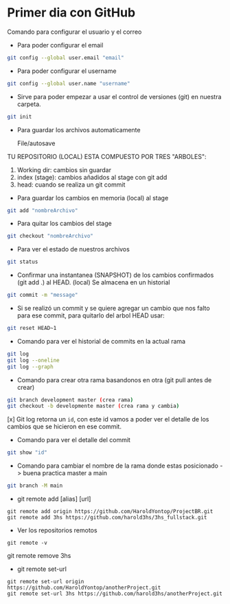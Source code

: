 # Primer dia con GitHub

Comando para configurar el usuario y el correo

* Para poder configurar el email

```bash
git config --global user.email "email"
```

* Para poder configurar el username

```bash
git config --global user.name "username"
```

* Sirve para poder empezar a usar el control de versiones  (git) en nuestra carpeta.

```bash
git init
```

* Para guardar los archivos automaticamente

    File/autosave


TU REPOSITORIO (LOCAL) ESTA COMPUESTO POR TRES "ARBOLES":

1. Working dir: cambios sin guardar
2. index (stage): cambios añadidos al stage con git add 
3. head: cuando se realiza un git commit

* Para guardar los cambios en memoria (local) al stage

```bash
git add "nombreArchivo"
```
* Para quitar los cambios del stage

```bash
git checkout "nombreArchivo"
```

* Para ver el estado de nuestros archivos

```bash
git status
```

* Confirmar una instantanea (SNAPSHOT) de los cambios confirmados (git add .) al HEAD. (local)
Se almacena en un historial 

```bash
git commit -m "message"
```

* Si se realizó un commit y se quiere agregar un cambio que nos falto para ese commit, para quitarlo del arbol HEAD usar:

```bash
git reset HEAD~1
```

* Comando para ver el historial de commits en la actual rama
```bash
git log
git log --oneline
git log --graph
```
* Comando para crear otra rama basandonos en otra (git pull antes de crear)
```bash
git branch development master (crea rama)
git checkout -b developmente master (crea rama y cambia)
```

[x] Git log retorna un `id`, con este id vamos a poder ver el detalle de los cambios que se hicieron en ese commit.

* Comando para ver el detalle del commit
```bash
git show "id"
```

* Comando para cambiar el nombre de la rama donde estas posicionado -> buena practica master a main
```bash
git branch -M main
```

* git remote add [alias] [url]
```
git remote add origin https://github.com/HaroldYontop/ProjectBR.git
git remote add 3hs https://github.com/harold3hs/3hs_fullstack.git
```
* Ver los repositorios remotos
```
git remote -v
```
git remote remove 3hs

* git remote set-url
```
git remote set-url origin https://github.com/HaroldYontop/anotherProject.git
git remote set-url 3hs https://github.com/harold3hs/anotherProject.git
```
<!-- Prueba -->